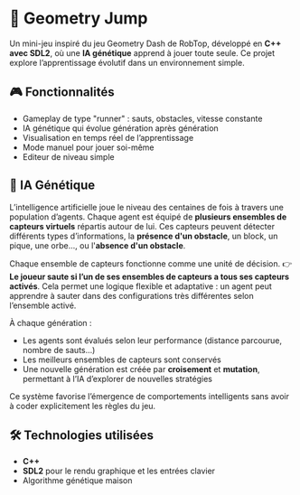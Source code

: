 # 🧠 Geometry Jump

Un mini-jeu inspiré du jeu Geometry Dash de RobTop, développé en **C++ avec SDL2**, où une **IA génétique** apprend à jouer toute seule. Ce projet explore l’apprentissage évolutif dans un environnement simple.

## 🎮 Fonctionnalités

- Gameplay de type "runner" : sauts, obstacles, vitesse constante
- IA génétique qui évolue génération après génération
- Visualisation en temps réel de l’apprentissage
- Mode manuel pour jouer soi-même
- Editeur de niveau simple

## 🧬 IA Génétique

L’intelligence artificielle joue le niveau des centaines de fois à travers une population d’agents. Chaque agent est équipé de **plusieurs ensembles de capteurs virtuels** répartis autour de lui. Ces capteurs peuvent détecter différents types d’informations, la **présence d'un obstacle**, un block, un pique, une orbe..., ou l'**absence d'un obstacle**.

Chaque ensemble de capteurs fonctionne comme une unité de décision. 👉 **Le joueur saute si l’un de ses ensembles de capteurs a tous ses capteurs activés**. Cela permet une logique flexible et adaptative : un agent peut apprendre à sauter dans des configurations très différentes selon l’ensemble activé.

À chaque génération :
- Les agents sont évalués selon leur performance (distance parcourue, nombre de sauts…)
- Les meilleurs ensembles de capteurs sont conservés
- Une nouvelle génération est créée par **croisement** et **mutation**, permettant à l’IA d’explorer de nouvelles stratégies

Ce système favorise l’émergence de comportements intelligents sans avoir à coder explicitement les règles du jeu.

## 🛠️ Technologies utilisées

- **C++**
- **SDL2** pour le rendu graphique et les entrées clavier
- Algorithme génétique maison

